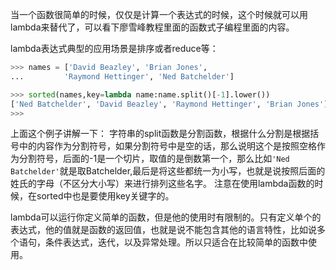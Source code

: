 当一个函数很简单的时候，仅仅是计算一个表达式的时候，这个时候就可以用lambda来替代了，可以看下廖雪峰教程里面的函数式子编程里面的内容。

lambda表达式典型的应用场景是排序或者reduce等：
```python
>>> names = ['David Beazley', 'Brian Jones',
...         'Raymond Hettinger', 'Ned Batchelder']

>>> sorted(names,key=lambda name:name.split()[-1].lower())
['Ned Batchelder', 'David Beazley', 'Raymond Hettinger', 'Brian Jones']
>>> 
```
上面这个例子讲解一下：
字符串的split函数是分割函数，根据什么分割是根据括号中的内容作为分割符号，如果分割符号中是空的话，那么说明这个是按照空格作为分割符号，后面的-1是一个切片，取值的是倒数第一个，那么比如`'Ned Batchelder'`就是取Batchelder,最后是将这些都统一为小写，也就是说按照后面的姓氏的字母（不区分大小写）来进行排列这些名字。
注意在使用lambda函数的时候，在sorted中也是要使用key关键字的。

lambda可以运行你定义简单的函数，但是他的使用时有限制的。只有定义单个的表达式，他的值就是函数的返回值，也就是说不能包含其他的语言特性，比如说多个语句，条件表达式，迭代，以及异常处理。所以只适合在比较简单的函数中使用。
